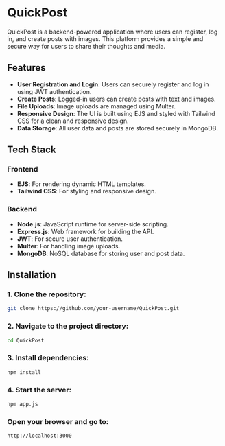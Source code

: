 # QuickPost

QuickPost is a backend-powered application where users can register, log in, and create posts with images. This platform provides a simple and secure way for users to share their thoughts and media.

## Features

- **User Registration and Login**: Users can securely register and log in using JWT authentication.
- **Create Posts**: Logged-in users can create posts with text and images.
- **File Uploads**: Image uploads are managed using Multer.
- **Responsive Design**: The UI is built using EJS and styled with Tailwind CSS for a clean and responsive design.
- **Data Storage**: All user data and posts are stored securely in MongoDB.

## Tech Stack

### Frontend
- **EJS**: For rendering dynamic HTML templates.
- **Tailwind CSS**: For styling and responsive design.

### Backend
- **Node.js**: JavaScript runtime for server-side scripting.
- **Express.js**: Web framework for building the API.
- **JWT**: For secure user authentication.
- **Multer**: For handling image uploads.
- **MongoDB**: NoSQL database for storing user and post data.

## Installation

### 1. Clone the repository:
   ```bash
   git clone https://github.com/your-username/QuickPost.git
   ```

### 2. Navigate to the project directory:
   ```bash
   cd QuickPost
   ```

### 3. Install dependencies:
   ```bash
   npm install
   ```

### 4. Start the server:
   ```bash
   npm app.js
   ```

### Open your browser and go to:
   ```
   http://localhost:3000
   ```

